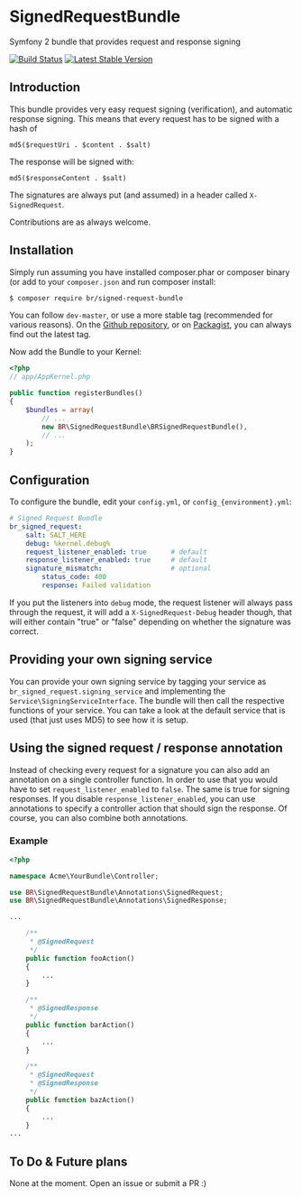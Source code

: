 SignedRequestBundle
===================

Symfony 2 bundle that provides request and response signing

[![Build Status](https://travis-ci.org/baldurrensch/SignedRequestBundle.png?branch=master)](https://travis-ci.org/baldurrensch/SignedRequestBundle)
[![Latest Stable Version](https://poser.pugx.org/br/signed-request-bundle/v/stable.png)](https://packagist.org/packages/br/signed-request-bundle)

## Introduction

This bundle provides very easy request signing (verification), and automatic response signing. This means that every request has to be signed with a hash of

    md5($requestUri . $content . $salt)

The response will be signed with:

    md5($responseContent . $salt)

The signatures are always put (and assumed) in a header called `X-SignedRequest`.

Contributions are as always welcome.

## Installation

Simply run assuming you have installed composer.phar or composer binary (or add to your `composer.json` and run composer install:

```bash
$ composer require br/signed-request-bundle
```

You can follow `dev-master`, or use a more stable tag (recommended for various reasons). On the [Github repository](https://github.com/baldurrensch/SignedRequestBundle), or on [Packagist](http://www.packagist.org), you can always find out the latest tag.

Now add the Bundle to your Kernel:

```php
<?php
// app/AppKernel.php

public function registerBundles()
{
    $bundles = array(
        // ...
        new BR\SignedRequestBundle\BRSignedRequestBundle(),
        // ...
    );
}
```

## Configuration

To configure the bundle, edit your `config.yml`, or `config_{environment}.yml`:

```yml
# Signed Request Bundle
br_signed_request:
    salt: SALT_HERE
    debug: %kernel.debug%
    request_listener_enabled: true      # default
    response_listener_enabled: true     # default
    signature_mismatch:                 # optional
        status_code: 400
        response: Failed validation
```

If you put the listeners into `debug` mode, the request listener will always pass through the request, it will add a
`X-SignedRequest-Debug` header though, that will either contain "true" or "false" depending on whether the signature
was correct.

## Providing your own signing service

You can provide your own signing service by tagging your service as `br_signed_request.signing_service` and
implementing the `Service\SigningServiceInterface`. The bundle will then call the respective functions of your
service. You can take a look at the default service that is used (that just uses MD5) to see how it is setup.

## Using the signed request / response annotation

Instead of checking every request for a signature you can also add an annotation on a single controller function. In
order to use that you would have to set `request_listener_enabled` to `false`. The same is true for signing responses.
If you disable `response_listener_enabled`, you can use annotations to specify a controller action that should sign the
response. Of course, you can also combine both annotations.

### Example

```php
<?php

namespace Acme\YourBundle\Controller;

use BR\SignedRequestBundle\Annotations\SignedRequest;
use BR\SignedRequestBundle\Annotations\SignedResponse;

...

    /**
     * @SignedRequest
     */
    public function fooAction()
    {
        ...
    }

    /**
     * @SignedResponse
     */
    public function barAction()
    {
        ...
    }

    /**
     * @SignedRequest
     * @SignedResponse
     */
    public function bazAction()
    {
        ...
    }
...
```

## To Do & Future plans

None at the moment. Open an issue or submit a PR :)

